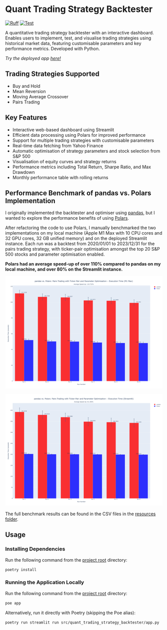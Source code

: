 # Quant Trading Strategy Backtester

[![Ruff](https://img.shields.io/endpoint?url=https://raw.githubusercontent.com/astral-sh/ruff/main/assets/badge/v2.json)](https://github.com/astral-sh/ruff)
[![Test](https://github.com/IsaacCheng9/quant-trading-strategy-backtester/actions/workflows/test.yml/badge.svg)](https://github.com/IsaacCheng9/quant-trading-strategy-backtester/actions/workflows/test.yml)

A quantitative trading strategy backtester with an interactive dashboard.
Enables users to implement, test, and visualise trading strategies using
historical market data, featuring customisable parameters and key performance
metrics. Developed with Python.

_Try the deployed app
[here!](https://quant-trading-strategy-backtester.streamlit.app/)_

## Trading Strategies Supported

- Buy and Hold
- Mean Reversion
- Moving Average Crossover
- Pairs Trading

## Key Features

- Interactive web-based dashboard using Streamlit
- Efficient data processing using Polars for improved performance
- Support for multiple trading strategies with customisable parameters
- Real-time data fetching from Yahoo Finance
- Automatic optimisation of strategy parameters and stock selection from S&P 500
- Visualisation of equity curves and strategy returns
- Performance metrics including Total Return, Sharpe Ratio, and Max Drawdown
- Monthly performance table with rolling returns

## Performance Benchmark of pandas vs. Polars Implementation

I originally implemented the backtester and optimiser using
[pandas](https://pandas.pydata.org/), but I wanted to explore the performance
benefits of using [Polars](https://pola.rs/).

After refactoring the code to use Polars, I manually benchmarked the two
implementations on my local machine (Apple M1 Max with 10 CPU cores and 32 GPU
cores, 32 GB unified memory) and on the deployed Streamlit instance. Each run
was a backtest from 2020/01/01 to 2023/12/31 for the pairs trading strategy,
with ticker-pair optimisation amongst the top 20 S&P 500 stocks and parameter
optimisation enabled.

**Polars had an average speed-up of over 110% compared to pandas on my local**
**machine, and over 80% on the Streamlit instance.**

![M1 Max Benchmark Results](./resources/m1_max_benchmark_results.png)

![Streamlit Benchmark Results](./resources/streamlit_benchmark_results.png)

The full benchmark results can be found in the CSV files in the
[resources folder](./resources).

## Usage

### Installing Dependencies

Run the following command from the [project root](./) directory:

```bash
poetry install
```

### Running the Application Locally

Run the following command from the [project root](./) directory:

```bash
poe app
```

Alternatively, run it directly with Poetry (skipping the Poe alias):

```bash
poetry run streamlit run src/quant_trading_strategy_backtester/app.py
```
